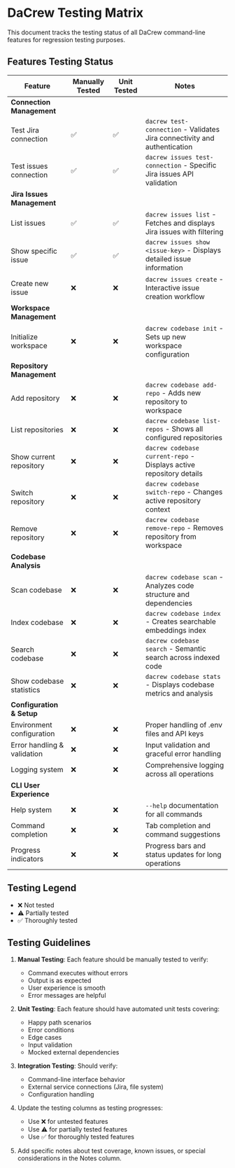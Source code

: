 # DaCrew Testing Matrix

This document tracks the testing status of all DaCrew command-line features for regression testing purposes.

## Features Testing Status

| Feature | Manually Tested | Unit Tested | Notes |
|---------|-----------------|-------------|-------|
| **Connection Management** | | | |
| Test Jira connection | ✅ | ✅ | `dacrew test-connection` - Validates Jira connectivity and authentication |
| Test issues connection | ✅ | ✅ | `dacrew issues test-connection` - Specific Jira issues API validation |
| **Jira Issues Management** | | | |
| List issues | ✅ | ✅ | `dacrew issues list` - Fetches and displays Jira issues with filtering |
| Show specific issue | ✅ | ✅ | `dacrew issues show <issue-key>` - Displays detailed issue information |
| Create new issue | ❌ | ❌ | `dacrew issues create` - Interactive issue creation workflow |
| **Workspace Management** | | | |
| Initialize workspace | ❌ | ❌ | `dacrew codebase init` - Sets up new workspace configuration |
| **Repository Management** | | | |
| Add repository | ❌ | ❌ | `dacrew codebase add-repo` - Adds new repository to workspace |
| List repositories | ❌ | ❌ | `dacrew codebase list-repos` - Shows all configured repositories |
| Show current repository | ❌ | ❌ | `dacrew codebase current-repo` - Displays active repository details |
| Switch repository | ❌ | ❌ | `dacrew codebase switch-repo` - Changes active repository context |
| Remove repository | ❌ | ❌ | `dacrew codebase remove-repo` - Removes repository from workspace |
| **Codebase Analysis** | | | |
| Scan codebase | ❌ | ❌ | `dacrew codebase scan` - Analyzes code structure and dependencies |
| Index codebase | ❌ | ❌ | `dacrew codebase index` - Creates searchable embeddings index |
| Search codebase | ❌ | ❌ | `dacrew codebase search` - Semantic search across indexed code |
| Show codebase statistics | ❌ | ❌ | `dacrew codebase stats` - Displays codebase metrics and analysis |
| **Configuration & Setup** | | | |
| Environment configuration | ❌ | ❌ | Proper handling of .env files and API keys |
| Error handling & validation | ❌ | ❌ | Input validation and graceful error handling |
| Logging system | ❌ | ❌ | Comprehensive logging across all operations |
| **CLI User Experience** | | | |
| Help system | ❌ | ❌ | `--help` documentation for all commands |
| Command completion | ❌ | ❌ | Tab completion and command suggestions |
| Progress indicators | ❌ | ❌ | Progress bars and status updates for long operations |

## Testing Legend

- ❌ Not tested
- ⚠️ Partially tested
- ✅ Thoroughly tested

## Testing Guidelines

1. **Manual Testing**: Each feature should be manually tested to verify:
    - Command executes without errors
    - Output is as expected
    - User experience is smooth
    - Error messages are helpful

2. **Unit Testing**: Each feature should have automated unit tests covering:
    - Happy path scenarios
    - Error conditions
    - Edge cases
    - Input validation
    - Mocked external dependencies

3. **Integration Testing**: Should verify:
    - Command-line interface behavior
    - External service connections (Jira, file system)
    - Configuration handling

4. Update the testing columns as testing progresses:
    - Use ❌ for untested features
    - Use ⚠️ for partially tested features
    - Use ✅ for thoroughly tested features

5. Add specific notes about test coverage, known issues, or special considerations in the Notes column.